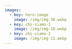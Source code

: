 ```yaml
---
images:
  - key: hero-image
    image: /img/img-38.webp
  - key: chi-siamo-1
    image: /img/img-10.webp
  - key: chi-siamo-2
    image: /img/img-13.webp
---
```

